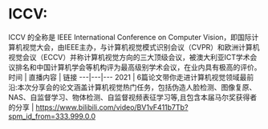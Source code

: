 # ICCV:
ICCV 的全称是 IEEE International Conference on Computer Vision，即国际计算机视觉大会，由IEEE主办，与计算机视觉模式识别会议（CVPR）和欧洲计算机视觉会议（ECCV）并称计算机视觉方向的三大顶级会议，被澳大利亚ICT学术会议排名和中国计算机学会等机构评为最高级别学术会议，在业内具有极高的评价。
时间 | 直播内容 | 链接
---|---|---
2021 | 6篇论文带你走进计算机视觉领域最前沿:本次分享会的论文涵盖计算机视觉热门任务，包括伪造人脸检测、图像复原、NAS、自监督学习、物体检测、自监督视频表征学习等,且包含本届马尔奖获得者的分享 | https://www.bilibili.com/video/BV1vF411b7Tb?spm_id_from=333.999.0.0







